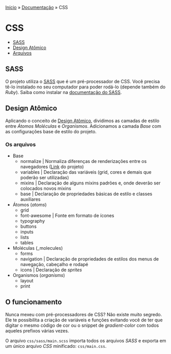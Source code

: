 [Início](../../../) » [Documentação](index.md) » CSS

# CSS

* [SASS](#sass)
* [Design Atômico](#design-atmico)
* [Arquivos](#arquivos)

## SASS

O projeto utiliza o [SASS](http://sass-lang.com/) que é um pré-processador de CSS. Você precisa tê-lo instalado no seu computador para poder rodá-lo (depende também do _Ruby_). Saiba como instalar na [documentação do SASS](http://sass-lang.com/install).

## Design Atômico

Aplicando o conceito de [Design Atômico](http://bradfrostweb.com/blog/post/atomic-web-design/), dividimos as camadas de estilo entre _Átomos_ _Moléculas_ e _Organismos_. Adicionamos a camada _Base_ com as configurações base de estilo do projeto.

### Os arquivos

* Base
    * normalize | Normaliza diferenças de renderizações entre os navegadores ([Link](http://necolas.github.com/normalize.css/) do projeto)
    * variables | Declaração das variáveis (grid, cores e demais que poderão ser utilizadas)
    * mixins | Declaração de alguns mixins padrões e, onde deverão ser colocados novos mixins
    * base | Declaração de propriedades básicas de estilo e classes auxiliares
* Átomos (_atoms_)
    * grid
    * font-awesome | Fonte em formato de ícones
    * typography
    * buttons
    * inputs
    * lists
    * tables
* Moléculas (_molecules)
    * forms
    * navigation | Declaração de propriedades de estilos dos menus de navegação, cabeçalho e rodapé
    * icons | Declaração de _sprites_
* Organismos (_organisms_)
    * layout
    * print

## O funcionamento

Nunca mexeu com pré-processadores de CSS? Não existe muito segredo. Ele te possibilita a criação de variáveis e funções evitando você de ter que digitar o mesmo código de cor ou o snippet de _gradient-color_ com todos aqueles prefixos várias vezes.

O arquivo `css/sass/main.scss` importa todos os arquivos *SASS* e exporta em um único arquivo *CSS* minificado: `css/main.css`.
